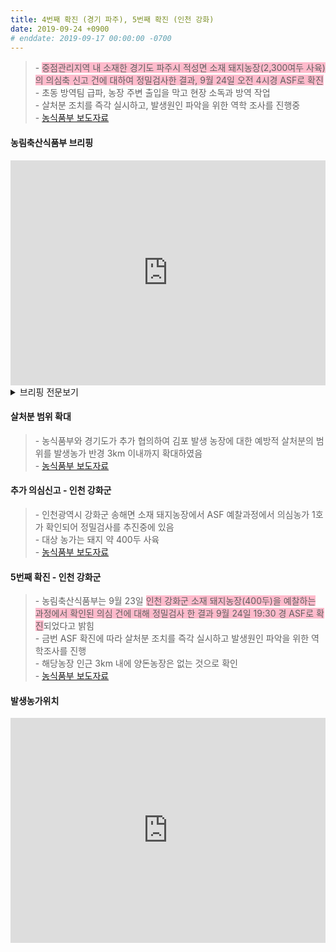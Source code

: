 ```yaml
---
title: 4번째 확진 (경기 파주), 5번째 확진 (인천 강화)
date: 2019-09-24 +0900
# enddate: 2019-09-17 00:00:00 -0700
---
```

> \- <span style="background-color:#ffbbcc">중점관리지역 내 소재한 경기도 파주시 적성면 소재 돼지농장(2,300여두 사육)의 의심축 신고 건에 대하여 정밀검사한 결과, 9월 24일 오전 4시경 ASF로 확진</span>  
> \- 초동 방역팀 급파, 농장 주변 출입을 막고 현장 소독과 방역 작업   
> \- 살처분 조치를 즉각 실시하고, 발생원인 파악을 위한 역학 조사를 진행중  
> \- [농식품부 보도자료](http://www.mafra.go.kr/FMD-AI/2095/subview.do?enc=Zm5jdDF8QEB8JTJGYmJzJTJGRk1ELUFJJTJGMzU0JTJGMzIxNDA5JTJGYXJ0Y2xWaWV3LmRvJTNGYmJzQ2xTZXElM0QlMjZyZ3NFbmRkZVN0ciUzRCUyNmJic09wZW5XcmRTZXElM0QlMjZyZ3NCZ25kZVN0ciUzRCUyNnBhc3N3b3JkJTNEJTI2c3JjaENvbHVtbiUzRCUyNnJvdyUzRDEwJTI2aXNWaWV3TWluZSUzRGZhbHNlJTI2cGFnZSUzRDElMjZzcmNoV3JkJTNEJTI2)

#### 농림축산식품부 브리핑
<iframe width="100%" height="360" src="https://www.youtube.com/embed/BO0p3M-cNHg" frameborder="0" allow="accelerometer; autoplay; encrypted-media; gyroscope; picture-in-picture" allowfullscreen></iframe>

<details>
<summary>브리핑 전문보기</summary>
<div markdown="1">

9월 16일과 17일 아프리카돼지열병이 경기 파주와 연천 소재 두개 농장에서 발생한 후, 9월 23일 경기도 김포시와 파주시 양돈농가에서 아프리카돼지열병이 추가로 발생하였습니다. 김포는 9월 23일 오전에 신고된 양돈농가는 모돈 4두 유산, 모돈 1두 폐사했습니다. 해당농장은 1,800여두를 사육하며 울타리가 설치되었으며 일반사료를 급여하고 있습니다. 또한 외국인 근로자 2명이 근무중에 있습니다. 파주발생농장은 농장주가 9월 23일 모돈 3두 유산 증상을 확인하여 파주시에 의심신고를 하였고 해당농장은 돼지 약 2,300두를 사육하며 연천발생농장 방역대 내인 약 6.9km 떨어진 곳에 위치하고 있습니다. 해당 농장에는 울타리가 설치되었으며 잔반은 급여되지 않았습니다. 외국인 근로자는 1명인 것으로 확인되었습니다. 

이번에 발생한 김포 파주 2곳도 9월 17일부터 중점 관리지역으로 지정하여 관리하고 있습니다. 중점관리지역은 9월 17일 이후 타지역으로 돼지와 분뇨 반출을 3주간 금지하고 있습니다. 치료목적을 제외하고는 수의사, 컨설턴트, 사료업계 관계자는 농장에 3주간 출입이 제한되고, 양돈농가 입구에 출입자, 차량을 통제하고 있습니다. 공동방제단 등 소독차량을 총 동원하여 농가와 주변도로 등을 집중 소독하고 있습니다. 농식품부는 특별방역단이 중점관리지역에 상주하면서 집중점검을 하고 있습니다. 오늘 23일 김포소재 돼지농장에서 아프리카돼지열병이 확진됨에 따라 확산방지를 위해 어제 19시 30분부터 48시간동안 경기, 인천과 강원지역의 돼지농장, 도축장, 사료공장 출입차량 등을 대상으로 일시 이동중지명령을 발령하였습니다. 이 기간동안 농장, 도축장 등 축산관련 시설에 대한 대대적인 소독 등을 실시할 계획입니다. 농식품부와 경기도가 추가협의하여 김포 발생농장에 대한 예방적 살처분의 범위를 발생 농가 반경 3km 이내까지 확대하는 등 보다 선제적으로 강력하게 대응하고 있습니다. 이상 브리핑을 마치겠습니다.
 
</div>
</details>

#### 살처분 범위 확대
> \- 농식품부와 경기도가 추가 협의하여 김포 발생 농장에 대한 예방적 살처분의 범위를 발생농가 반경 3km 이내까지 확대하였음  
> \- [농식품부 보도자료](http://www.mafra.go.kr/FMD-AI/2095/subview.do?enc=Zm5jdDF8QEB8JTJGYmJzJTJGRk1ELUFJJTJGMzU0JTJGMzIxNDExJTJGYXJ0Y2xWaWV3LmRvJTNGYmJzQ2xTZXElM0QlMjZpc1ZpZXdNaW5lJTNEZmFsc2UlMjZyZ3NFbmRkZVN0ciUzRCUyNnBhZ2UlM0QxJTI2YmJzT3BlbldyZFNlcSUzRCUyNnJnc0JnbmRlU3RyJTNEJTI2c3JjaFdyZCUzRCUyNnBhc3N3b3JkJTNEJTI2c3JjaENvbHVtbiUzRCUyNnJvdyUzRDEwJTI2)

#### 추가 의심신고 - 인천 강화군  
> \- 인천광역시 강화군 송해면 소재 돼지농장에서 ASF 예찰과정에서 의심농가 1호가 확인되어 정밀검사를 추진중에 있음  
> \- 대상 농가는 돼지 약 400두 사육  
> \- [농식품부 보도자료](http://www.mafra.go.kr/FMD-AI/2095/subview.do?enc=Zm5jdDF8QEB8JTJGYmJzJTJGRk1ELUFJJTJGMzU0JTJGMzIxNDE3JTJGYXJ0Y2xWaWV3LmRvJTNG)

#### 5번째 확진 - 인천 강화군  
> \- 농림축산식품부는 9월 23일 <span style="background-color:#ffbbcc">인천 강화군 소재 돼지농장(400두)을 예찰하는 과정에서 확인된 의심 건에 대해 정밀검사 한 결과 9월 24일 19:30 경 ASF로 확진</span>되었다고 밝힘  
> \- 금번 ASF 확진에 따라 살처분 조치를 즉각 실시하고 발생원인 파악을 위한 역학조사를 진행  
> \- 해당농장 인근 3km 내에 양돈농장은 없는 것으로 확인  
> \- [농식품부 보도자료](http://www.mafra.go.kr/FMD-AI/2095/subview.do?enc=Zm5jdDF8QEB8JTJGYmJzJTJGRk1ELUFJJTJGMzU0JTJGMzIxNDI0JTJGYXJ0Y2xWaWV3LmRvJTNG)

#### 발생농가위치  
<iframe width="100%" height="360" src="http://adatalab.net/asf-timeline/charts/190924-map" frameborder="0" allow="accelerometer; autoplay; encrypted-media; gyroscope; picture-in-picture" allowfullscreen></iframe>
